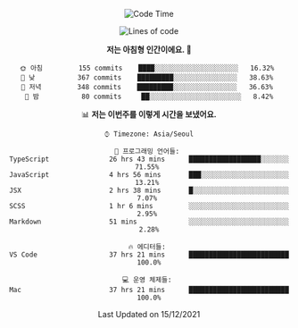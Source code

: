 <div align='center'>
 
<!--START_SECTION:waka-->
![Code Time](http://img.shields.io/badge/Code%20Time-897%20hrs%2037%20mins-blue)

![Lines of code](https://img.shields.io/badge/%EC%A0%80%EB%8A%94%20%EC%97%AC%ED%83%9C%EA%B9%8C%EC%A7%80%20-122%20Thousand%20%EC%A4%84%EC%9D%98%20%EC%BD%94%EB%93%9C%EB%A5%BC%20%EC%9E%91%EC%84%B1%ED%96%88%EC%96%B4%EC%9A%94.-blue)

**저는 아침형 인간이에요. 🐤** 

```text
🌞 아침         155 commits    ████░░░░░░░░░░░░░░░░░░░░░   16.32% 
🌆 낮　         367 commits    █████████░░░░░░░░░░░░░░░░   38.63% 
🌃 저녁         348 commits    █████████░░░░░░░░░░░░░░░░   36.63% 
🌙 밤　         80 commits     ██░░░░░░░░░░░░░░░░░░░░░░░   8.42%

```


📊 **저는 이번주를 이렇게 시간을 보냈어요.** 

```text
⌚︎ Timezone: Asia/Seoul

💬 프로그래밍 언어들: 
TypeScript               26 hrs 43 mins      ██████████████████░░░░░░░   71.55% 
JavaScript               4 hrs 56 mins       ███░░░░░░░░░░░░░░░░░░░░░░   13.21% 
JSX                      2 hrs 38 mins       █░░░░░░░░░░░░░░░░░░░░░░░░   7.07% 
SCSS                     1 hr 6 mins         ░░░░░░░░░░░░░░░░░░░░░░░░░   2.95% 
Markdown                 51 mins             ░░░░░░░░░░░░░░░░░░░░░░░░░   2.28%

🔥 에디터들: 
VS Code                  37 hrs 21 mins      █████████████████████████   100.0%

💻 운영 체제들: 
Mac                      37 hrs 21 mins      █████████████████████████   100.0%

```


 Last Updated on 15/12/2021
<!--END_SECTION:waka-->
 </div>
<!---
Emewjin/Emewjin is a ✨ special ✨ repository because its `README.md` (this file) appears on your GitHub profile.
You can click the Preview link to take a look at your changes.
--->
